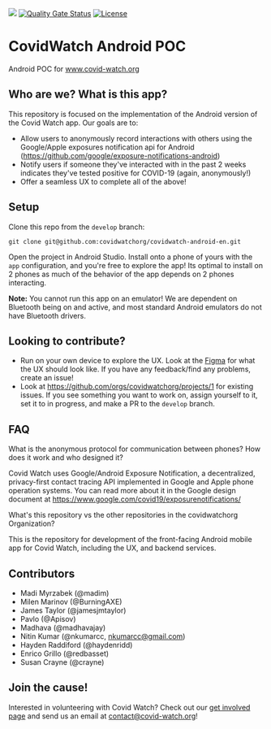![](https://github.com/covidwatchorg/covidwatch-android/workflows/Develop%20Branch%20CI/badge.svg)
[![Quality Gate Status](https://sonarcloud.io/api/project_badges/measure?project=covidwatchorg_covidwatch-android-en&metric=alert_status)](https://sonarcloud.io/dashboard?id=covidwatchorg_covidwatch-android-en)
[![License](https://img.shields.io/badge/License-Apache%202.0-blue.svg)](https://opensource.org/licenses/Apache-2.0)

# CovidWatch Android POC
Android POC for www.covid-watch.org

## Who are we? What is this app?

This repository is focused on the implementation of the Android version of the Covid Watch app. Our goals are to:
- Allow users to anonymously record interactions with others using the Google/Apple exposures notification api for Android
    (https://github.com/google/exposure-notifications-android)
- Notify users if someone they've interacted with in the past 2 weeks indicates they've tested positive for COVID-19 (again, anonymously!)
- Offer a seamless UX to complete all of the above!


## Setup

Clone this repo from the `develop` branch:

`git clone git@github.com:covidwatchorg/covidwatch-android-en.git`

Open the project in Android Studio. Install onto a phone of yours with the `app` configuration, and you're free to explore the app! Its optimal to install on 2 phones as much of the behavior of the app depends on 2 phones interacting.

**Note:** You cannot run this app on an emulator! We are dependent on Bluetooth being on and active, and most standard Android emulators do not have Bluetooth drivers.

## Looking to contribute?

- Run on your own device to explore the UX. Look at the [Figma](https://www.figma.com/file/I4OOjT4VhsSberDIAZTkcH/Covid-Watch---App-v2-(dev)?node-id=0%3A1) for what the UX should look like. If you have any feedback/find any problems, create an issue!
- Look at https://github.com/orgs/covidwatchorg/projects/1 for existing issues. If you see something you want to work on, assign yourself to it, set it to in progress, and make a PR to the `develop` branch.

## FAQ

What is the anonymous protocol for communication between phones? How does it work and who designed it?

Covid Watch uses Google/Android Exposure Notification, a decentralized, privacy-first contact tracing API implemented in Google and Apple phone operation systems. You can read more about it in the Google design document at https://www.google.com/covid19/exposurenotifications/

What's this repository vs the other repositories in the covidwatchorg Organization?

This is the repository for development of the front-facing Android mobile app for Covid Watch, including the UX, and backend services. 

## Contributors

- Madi Myrzabek (@madim)
- Milen Marinov (@BurningAXE)
- James Taylor (@jamesjmtaylor)
- Pavlo (@Apisov)
- Madhava (@madhavajay)
- Nitin Kumar (@nkumarcc, nkumarcc@gmail.com)
- Hayden Raddiford (@haydenridd)
- Enrico Grillo (@redbasset)
- Susan Crayne (@crayne)

## Join the cause!

Interested in volunteering with Covid Watch? Check out our [get involved page](https://covid-watch.org/collaborate) and send us an email at contact@covid-watch.org!

